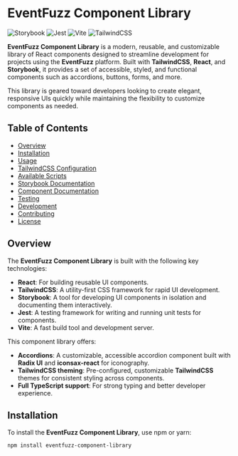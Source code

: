 # EventFuzz Component Library

![Storybook](https://img.shields.io/badge/Storybook-online-orange?style=flat-square&logo=storybook)
![Jest](https://img.shields.io/badge/Tested_with-Jest-blue?style=flat-square&logo=jest)
![Vite](https://img.shields.io/badge/Build_with-Vite-%2300ff99?style=flat-square&logo=vite)
![TailwindCSS](https://img.shields.io/badge/Styled_with-TailwindCSS-06B6D4?style=flat-square&logo=tailwindcss)

**EventFuzz Component Library** is a modern, reusable, and customizable library of React components designed to streamline development for projects using the **EventFuzz** platform. Built with **TailwindCSS**, **React**, and **Storybook**, it provides a set of accessible, styled, and functional components such as accordions, buttons, forms, and more.

This library is geared toward developers looking to create elegant, responsive UIs quickly while maintaining the flexibility to customize components as needed.

## Table of Contents

- [Overview](#overview)
- [Installation](#installation)
- [Usage](#usage)
- [TailwindCSS Configuration](#tailwindcss-configuration)
- [Available Scripts](#available-scripts)
- [Storybook Documentation](#storybook-documentation)
- [Component Documentation](#component-documentation)
- [Testing](#testing)
- [Development](#development)
- [Contributing](#contributing)
- [License](#license)

## Overview

The **EventFuzz Component Library** is built with the following key technologies:

- **React**: For building reusable UI components.
- **TailwindCSS**: A utility-first CSS framework for rapid UI development.
- **Storybook**: A tool for developing UI components in isolation and documenting them interactively.
- **Jest**: A testing framework for writing and running unit tests for components.
- **Vite**: A fast build tool and development server.

This component library offers:

- **Accordions**: A customizable, accessible accordion component built with **Radix UI** and **iconsax-react** for iconography.
- **TailwindCSS theming**: Pre-configured, customizable **TailwindCSS** themes for consistent styling across components.
- **Full TypeScript support**: For strong typing and better developer experience.

## Installation

To install the **EventFuzz Component Library**, use npm or yarn:

```bash
npm install eventfuzz-component-library
```
